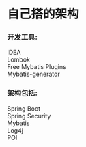 # 自己搭的架构

### 开发工具:<br/>
IDEA<br/>
Lombok<br/>
Free Mybatis Plugins<br/>
Mybatis-generator<br/>

### 架构包括:<br/>
Spring Boot<br/>
Spring Security<br/>
Mybatis<br/>
Log4j<br/>
POI<br/>
